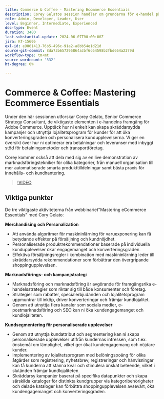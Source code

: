 ```yaml
---
title: Commerce & Coffee - Mastering Ecommerce Essentials
description: Corey Gelatos session handlar om grunderna för e-handel på Adobe Commerce, om strategier för personaliserad varuexponering, lojalitetsprogram, optimerade betalningar och leveranser samt effektiva marknadsföringskampanjer för att öka kundengagemang, behålla kunder och konverteringar.
role: Admin, Developer, Leader, User
level: Beginner, Intermediate, Experienced
doc-type: Event
duration: 3480
last-substantial-update: 2024-06-07T00:00:00Z
jira: KT-15605
exl-id: e9061413-76b5-496c-91a2-a8bb54e1d21d
source-git-commit: 8da73b657295864a3bf6c64598b2fbd664a2379d
workflow-type: tm+mt
source-wordcount: '332'
ht-degree: 0%

---
```


# Commerce &amp; Coffee: Mastering Ecommerce Essentials

Under den här sessionen utforskar Corey Gelato, Senior Commerce Strategy Consultant, de viktigaste elementen i e-handelns framgång för Adobe Commerce. Upptäck hur ni enkelt kan skapa skräddarsydda kampanjer och utnyttja lojalitetsprogram för kunder för att öka konverteringsgraden och personalisera kundupplevelserna. Vi ger en översikt över hur ni optimerar era betalningar och leveranser med inbyggt stöd för betalningsmetoder och transportföretag.

Corey kommer också att dela med sig av en live demonstration av marknadsföringstekniker för olika kategorier, från manuell organisation till mer automatiserade smarta produkttilldelningar samt bästa praxis för innehålls- och kundhantering.

>[!VIDEO](https://video.tv.adobe.com/v/3429437/?learn=on)

## Viktiga punkter

De tre viktigaste aktiviteterna från webbinariet&quot;Mastering eCommerce Essentials&quot; med Cory Gelato:

**Merchandising och Personalization**

* Att använda algoritmer för maskininlärning för varuexponering kan få betydande effekter på försäljning och kundnöjdhet.
* Personaliserade produktrekommendationer baserade på individuella kundupplevelser ökar engagemanget och konverteringsgraden.
* Effektiva försäljningsregler i kombination med maskininlärning leder till skräddarsydda rekommendationer som förbättrar den övergripande shoppingupplevelsen.

**Marknadsförings- och kampanjstrategi**

* Marknadsföring och marknadsföring är avgörande för framgångsrika e-handelsstrategier som riktar sig till både konsumenter och företag.
* Strategier som rabatter, specialerbjudanden och lojalitetsprogram uppmuntrar till inköp, driver konverteringar och främjar kundlojalitet.
* Genom att utnyttja flera kanaler som sociala medier, e-postmarknadsföring och SEO kan ni öka kundengagemanget och kundlojaliteten.

**Kundsegmentering för personaliserade upplevelser**

* Genom att utnyttja kundattribut och segmentering kan ni skapa personaliserade upplevelser utifrån kundernas intressen, som t.ex. önskemål om lämplighet, vilket ger ökat kundengagemang och nöjdare kunder.
* Implementering av lojalitetsprogram med belöningspoäng för olika åtgärder som registrering, nyhetsbrev, registreringar och hänvisningar kan få kunderna att stanna kvar och stimulera önskat beteende, vilket i slutänden främjar kundlojaliteten.
* Skräddarsy kampanjer baserat på specifika datapunkter och skapa särskilda kataloger för distinkta kundgrupper via kategoribehörigheter och delade kataloger kan förbättra shoppingupplevelsen avsevärt, öka kundengagemanget och konverteringsgraden.